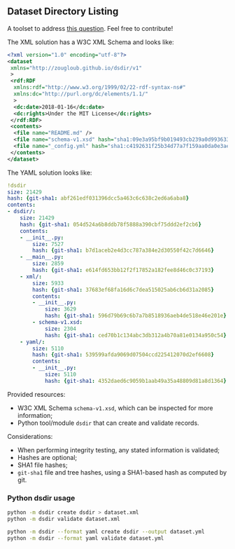 ## Dataset Directory Listing


A toolset to address [this question](https://datascience.stackexchange.com/questions/26725/rfc-data-set-metadata-standard-format).
Feel free to contribute!

The XML solution has a W3C XML Schema and looks like:

```xml
<?xml version="1.0" encoding="utf-8"?>
<dataset
 xmlns="http://zougloub.github.io/dsdir/v1"
 >
 <rdf:RDF
  xmlns:rdf="http://www.w3.org/1999/02/22-rdf-syntax-ns#"
  xmlns:dc="http://purl.org/dc/elements/1.1/"
  >
  <dc:date>2018-01-16</dc:date>
  <dc:rights>Under the MIT License</dc:rights>
 </rdf:RDF>
 <contents>
  <file name="README.md" />
  <file name="schema-v1.xsd" hash="sha1:09e3a95bf9b019493cb239a0d993633462416ade" />
  <file name="_config.yml" hash="sha1:c4192631f25b34d77a7f159aa0da0e3ae99c4ef4" />
 </contents>
</dataset>
```

The YAML solution looks like:

```yaml
!dsdir
size: 21429
hash: {git-sha1: abf261edf031396dcc5a463c6c638c2ed6a6aba8}
contents:
- dsdir/:
    size: 21429
    hash: {git-sha1: 054d524a6b8ddb78f5888a390cbf75ddd2ef2cb6}
    contents:
    - __init__.py:
        size: 7527
        hash: {git-sha1: b7d1aceb2e4d3cc787a384e2d30550f42c7d6646}
    - __main__.py:
        size: 2859
        hash: {git-sha1: e614fd653bb12f2f17852a182fee8d46c0c37193}
    - xml/:
        size: 5933
        hash: {git-sha1: 37683ef68fa16d6c7dea515025ab6cb6d31a2085}
        contents:
        - __init__.py:
            size: 3629
            hash: {git-sha1: 596d79b69c6b7a7b8518936aeb4de518e46e201e}
        - schema-v1.xsd:
            size: 2304
            hash: {git-sha1: ced70b1c134abc3db312a4b70a81e0134a950c54}
    - yaml/:
        size: 5110
        hash: {git-sha1: 539599afda9069d07504ccd225412070d2ef6608}
        contents:
        - __init__.py:
            size: 5110
            hash: {git-sha1: 4352daed6c9059b1aab49a35a48809d81a8d1364}
```

Provided resources:

- W3C XML Schema `schema-v1.xsd`, which can be inspected for more information;
- Python tool/module `dsdir` that can create and validate records.

Considerations:

- When performing integrity testing, any stated information is validated;
- Hashes are optional;
- SHA1 file hashes;
- `git-sha1` file and tree hashes, using a SHA1-based hash as computed by git.

### Python dsdir usage

```sh
python -m dsdir create dsdir > dataset.xml
python -m dsdir validate dataset.xml

python -m dsdir --format yaml create dsdir --output dataset.yml
python -m dsdir --format yaml validate dataset.yml
```

